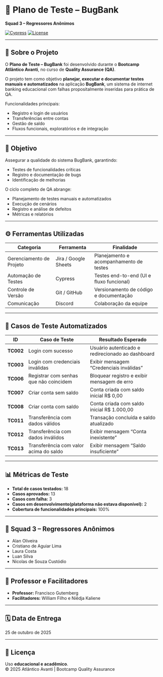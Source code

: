 # 🧩 Plano de Teste – BugBank
**Squad 3 – Regressores Anônimos**

[![Cypress](https://img.shields.io/badge/Cypress-10.0.0-brightgreen)](https://www.cypress.io/)
[![License](https://img.shields.io/badge/License-Educational-blue)](LICENSE)

---

## 📘 Sobre o Projeto
O **Plano de Teste – BugBank** foi desenvolvido durante o **Bootcamp Atlântico Avanti**, no curso de **Quality Assurance (QA)**.  

O projeto tem como objetivo **planejar, executar e documentar testes manuais e automatizados** na aplicação **BugBank**, um sistema de internet banking educacional com falhas propositalmente inseridas para prática de QA.

Funcionalidades principais:
- Registro e login de usuários
- Transferências entre contas
- Gestão de saldo
- Fluxos funcionais, exploratórios e de integração

---

## 🎯 Objetivo
Assegurar a qualidade do sistema BugBank, garantindo:
- Testes de funcionalidades críticas
- Registro e documentação de bugs
- Identificação de melhorias

O ciclo completo de QA abrange:
- Planejamento de testes manuais e automatizados
- Execução de cenários
- Registro e análise de defeitos
- Métricas e relatórios

---

## ⚙️ Ferramentas Utilizadas
| Categoria | Ferramenta | Finalidade |
|------------|-------------|------------|
| Gerenciamento de Projeto | Jira / Google Sheets  | Planejamento e acompanhamento de testes |
| Automação de Testes | Cypress | Testes end-to-end (UI e fluxo funcional) |
| Controle de Versão | Git / GitHub | Versionamento de código e documentação |
| Comunicação |  Discord | Colaboração da equipe |

---

## 🧪 Casos de Teste Automatizados
| ID | Caso de Teste | Resultado Esperado |
|----|----------------|--------------------|
| **TC002** | Login com sucesso | Usuário autenticado e redirecionado ao dashboard |
| **TC003** | Login com credenciais inválidas | Exibir mensagem “Credenciais inválidas” |
| **TC006** | Registrar com senhas que não coincidem | Bloquear registro e exibir mensagem de erro |
| **TC007** | Criar conta sem saldo | Conta criada com saldo inicial R$ 0,00 |
| **TC008** | Criar conta com saldo | Conta criada com saldo inicial R$ 1.000,00 |
| **TC011** | Transferência com dados válidos | Transação concluída e saldo atualizado |
| **TC012** | Transferência com dados inválidos | Exibir mensagem “Conta inexistente” |
| **TC013** | Transferência com valor acima do saldo | Exibir mensagem “Saldo insuficiente” |

---

## 📊 Métricas de Teste
- **Total de casos testados:** 18  
- **Casos aprovados:** 13  
- **Casos com falha:** 3
- **Casos em desenvolvimento(plataforma não estava disponível):** 2
- **Cobertura de funcionalidades principais:** 100%  


---

## 👥 Squad 3 – Regressores Anônimos
- Alan Oliveira
- Cristiano de Aguiar Lima  
- Laura Costa  
- Luan Silva  
- Nicolas de Souza Custódio 
  

---

## 🧾 Professor e Facilitadores
- **Professor:** Francisco Gutemberg  
- **Facilitadores:** William Filho e Niêdja Kaliene

---

## 🗓️ Data de Entrega
25 de outubro de 2025

---

## 📎 Licença
Uso **educacional e acadêmico**.  
© 2025 Atlântico Avanti | Bootcamp Quality Assurance
